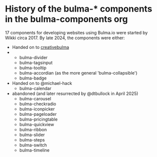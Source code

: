 # History of the bulma-* components in the bulma-components org

17 components for developing websites using Bulma.io were started by Wikki circa 2017.  By late 2024, the components were either:

* Handed on to [creativebulma](https://github.com/creativebulma)
* * bulma-divider
  * bulma-tagsinput
  * bulma-tooltip
  * bulma-accordian (as the more general 'bulma-collapsible')
  * bulma-badge
* Handed on to @michael-hack
  * bulma-calendar
* abandoned (and later resurrected by @dtbullock in April 2025)
  * bulma-carousel
  * bulma-checkradio
  * bulma-iconpicker
  * bulma-pageloader
  * bulma-pricingtable
  * bulma-quickview
  * bulma-ribbon
  * bulma-slider
  * bulma-steps
  * bulma-switch
  * bulma-timeline
